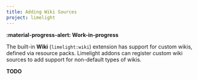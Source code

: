 ```yaml
---
title: Adding Wiki Sources
project: limelight
---
```


**:material-progress-alert: Work-in-progress**

The built-in **Wiki** (`limelight:wiki`) extension has support for custom wikis, defined via resource
packs. Limelight addons can register custom wiki sources to add support for non-default types of wikis.

**TODO**